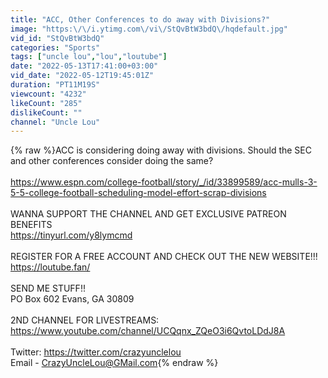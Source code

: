 ```yaml
---
title: "ACC, Other Conferences to do away with Divisions?"
image: "https:\/\/i.ytimg.com\/vi\/StQvBtW3bdQ\/hqdefault.jpg"
vid_id: "StQvBtW3bdQ"
categories: "Sports"
tags: ["uncle lou","lou","loutube"]
date: "2022-05-13T17:41:00+03:00"
vid_date: "2022-05-12T19:45:01Z"
duration: "PT11M19S"
viewcount: "4232"
likeCount: "285"
dislikeCount: ""
channel: "Uncle Lou"
---
```

{% raw %}ACC is considering doing away with divisions. Should the SEC and other conferences consider doing the same?<br /><br /><a rel="nofollow" target="blank" href="https://www.espn.com/college-football/story/_/id/33899589/acc-mulls-3-5-5-college-football-scheduling-model-effort-scrap-divisions">https://www.espn.com/college-football/story/_/id/33899589/acc-mulls-3-5-5-college-football-scheduling-model-effort-scrap-divisions</a><br /><br />WANNA SUPPORT THE CHANNEL AND GET EXCLUSIVE PATREON BENEFITS <br /><a rel="nofollow" target="blank" href="https://tinyurl.com/y8lymcmd">https://tinyurl.com/y8lymcmd</a><br /><br />REGISTER FOR A FREE ACCOUNT AND CHECK OUT THE NEW WEBSITE!!! <a rel="nofollow" target="blank" href="https://loutube.fan/">https://loutube.fan/</a><br /><br />SEND ME STUFF!! <br />PO Box 602 Evans, GA 30809<br /><br />2ND CHANNEL FOR LIVESTREAMS:<br /><a rel="nofollow" target="blank" href="https://www.youtube.com/channel/UCQqnx_ZQeO3i6QvtoLDdJ8A">https://www.youtube.com/channel/UCQqnx_ZQeO3i6QvtoLDdJ8A</a><br /><br />Twitter:  <a rel="nofollow" target="blank" href="https://twitter.com/crazyunclelou">https://twitter.com/crazyunclelou</a><br />Email - CrazyUncleLou@GMail.com{% endraw %}
